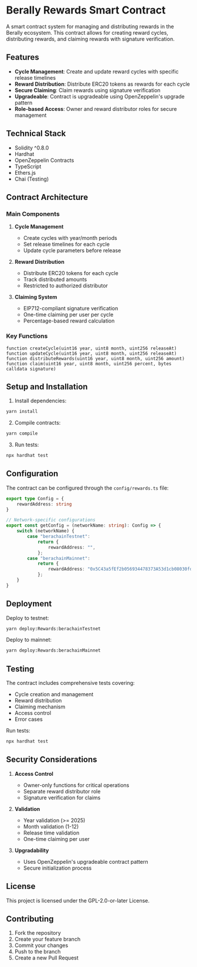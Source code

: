 # Berally Rewards Smart Contract

A smart contract system for managing and distributing rewards in the Berally ecosystem. This contract allows for creating reward cycles, distributing rewards, and claiming rewards with signature verification.

## Features

- **Cycle Management**: Create and update reward cycles with specific release timelines
- **Reward Distribution**: Distribute ERC20 tokens as rewards for each cycle
- **Secure Claiming**: Claim rewards using signature verification
- **Upgradeable**: Contract is upgradeable using OpenZeppelin's upgrade pattern
- **Role-based Access**: Owner and reward distributor roles for secure management

## Technical Stack

- Solidity ^0.8.0
- Hardhat
- OpenZeppelin Contracts
- TypeScript
- Ethers.js
- Chai (Testing)

## Contract Architecture

### Main Components

1. **Cycle Management**
   - Create cycles with year/month periods
   - Set release timelines for each cycle
   - Update cycle parameters before release

2. **Reward Distribution**
   - Distribute ERC20 tokens for each cycle
   - Track distributed amounts
   - Restricted to authorized distributor

3. **Claiming System**
   - EIP712-compliant signature verification
   - One-time claiming per user per cycle
   - Percentage-based reward calculation

### Key Functions

```solidity
function createCycle(uint16 year, uint8 month, uint256 releaseAt)
function updateCycle(uint16 year, uint8 month, uint256 releaseAt)
function distributeRewards(uint16 year, uint8 month, uint256 amount)
function claim(uint16 year, uint8 month, uint256 percent, bytes calldata signature)
```

## Setup and Installation

1. Install dependencies:
```bash
yarn install
```

2. Compile contracts:
```bash
yarn compile
```

3. Run tests:
```bash
npx hardhat test
```

## Configuration

The contract can be configured through the `config/rewards.ts` file:

```typescript
export type Config = {
    rewardAddress: string
}

// Network-specific configurations
export const getConfig = (networkName: string): Config => {
    switch (networkName) {
        case "berachainTestnet":
            return {
                rewardAddress: "",
            };
        case "berachainMainnet":
            return {
                rewardAddress: "0x5C43a5fEf2b056934478373A53d1cb08030fd382",
            };
    }
}
```

## Deployment

Deploy to testnet:
```bash
yarn deploy:Rewards:berachainTestnet
```

Deploy to mainnet:
```bash
yarn deploy:Rewards:berachainMainnet
```

## Testing

The contract includes comprehensive tests covering:
- Cycle creation and management
- Reward distribution
- Claiming mechanism
- Access control
- Error cases

Run tests:
```bash
npx hardhat test
```

## Security Considerations

1. **Access Control**
   - Owner-only functions for critical operations
   - Separate reward distributor role
   - Signature verification for claims

2. **Validation**
   - Year validation (>= 2025)
   - Month validation (1-12)
   - Release time validation
   - One-time claiming per user

3. **Upgradability**
   - Uses OpenZeppelin's upgradeable contract pattern
   - Secure initialization process

## License

This project is licensed under the GPL-2.0-or-later License.

## Contributing

1. Fork the repository
2. Create your feature branch
3. Commit your changes
4. Push to the branch
5. Create a new Pull Request 